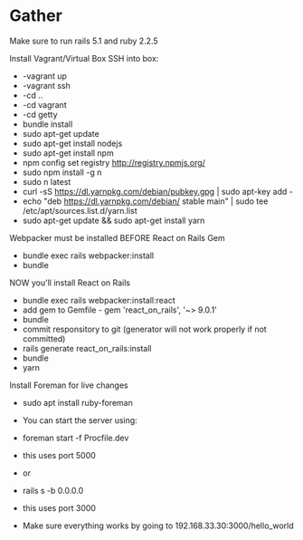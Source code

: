 # Gather

Make sure to run rails 5.1 and ruby 2.2.5

Install Vagrant/Virtual Box 
SSH into box:
* -vagrant up
* -vagrant ssh
* -cd ..
* -cd vagrant
* -cd getty
* bundle install
* sudo apt-get update
* sudo apt-get install nodejs
* sudo apt-get install npm
* npm config set registry http://registry.npmjs.org/
* sudo npm install -g n
* sudo n latest
* curl -sS https://dl.yarnpkg.com/debian/pubkey.gpg | sudo apt-key add -
* echo "deb https://dl.yarnpkg.com/debian/ stable main" | sudo tee /etc/apt/sources.list.d/yarn.list
* sudo apt-get update && sudo apt-get install yarn

Webpacker must be installed BEFORE React on Rails Gem

* bundle exec rails webpacker:install
* bundle 

NOW you'll install React on Rails

* bundle exec rails webpacker:install:react
* add gem to Gemfile - gem 'react_on_rails', '~> 9.0.1'
* bundle
* commit responsitory to git (generator will not work properly if not committed)
* rails generate react_on_rails:install
* bundle
* yarn

Install Foreman for live changes
* sudo apt install ruby-foreman

* You can start the server using:
* foreman start -f Procfile.dev
* this uses port 5000
* or
* rails s -b 0.0.0.0
* this uses port 3000

* Make sure everything works by going to 192.168.33.30:3000/hello_world
